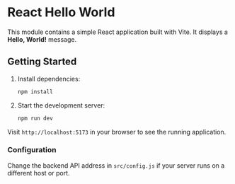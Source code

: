 # React Hello World

This module contains a simple React application built with Vite. It displays a **Hello, World!** message.

## Getting Started

1. Install dependencies:
   ```bash
   npm install
   ```
2. Start the development server:
   ```bash
   npm run dev
   ```

Visit `http://localhost:5173` in your browser to see the running application.

### Configuration
Change the backend API address in `src/config.js` if your server runs on a different host or port.
